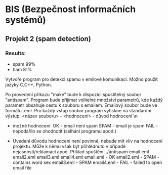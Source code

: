 # BIS (Bezpečnost informačních systémů)

## Projekt 2 (spam detection)

### Results: 
- spam 99%
- ham 81%

Vytvoře program pro detekci spamu v emilové komunikaci. Možno použít jazyky C,C++, Python. 

Po provedení příkazu "make" bude k dispozici spustitelný soubor "antispam". Program bude přijímat volitelné množství parametrů, kde každý parametr obsahuje cestu k souboru s emailem. Emailový soubor bude ve formátu .eml. Pro každý vstup soubor program vytiskne na standardní výstup: 
<název souboru> - <hodnocení> - důvod hodnocení \n 

- možné hodnocení: 
OK - email není spam 
SPAM - email je spam 
FAIL - nepodařilo se ohodnotit (selhání programu apod.) 

- Uvedení důvodu hodnocení není povinné, nebude mít vliv na hodnocení projektu. Může k němu však být přihlédnuto v případě nejasností/reklamací apod. 
Příklad spuštění: 
./antispam email.eml email2.eml email3.eml email4.eml 
email.eml - OK 
email2.eml - SPAM - contains word sex 
email3.eml - SPAM 
email4.eml - FAIL - failed to open email file 

